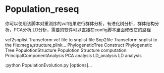 # Population_reseq
你可以使用该脚本对重测序的vcf结果进行群体分析，有进化树分析，群体结构分析，PCA分析,LD分析，需要的软件可以直接在config脚本里面修改它的路径

<functions>
    vcf2snplist                    Transeform vcf file to snplist file
    Snp2file                       Transeform snplist to the file:mega,structure,plink...
    PhylogeneticTree               Construct Phylogenetic Tree
    PopulotionStructure            Populotion Structure computation
    PrincipalComponentAnalysis     PCA analysis
    LD_analysis                    LD analysis
  
  <usage>:python PopulationEvolution.py <functions> [options]...

